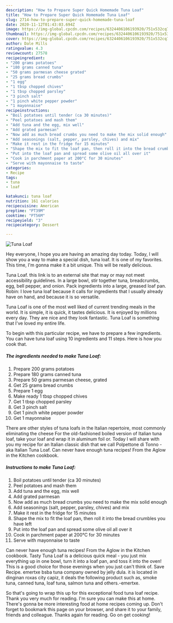 ```yaml
---
description: "How to Prepare Super Quick Homemade Tuna Loaf"
title: "How to Prepare Super Quick Homemade Tuna Loaf"
slug: 2714-how-to-prepare-super-quick-homemade-tuna-loaf
date: 2020-11-12T01:43:03.694Z
image: https://img-global.cpcdn.com/recipes/6324406106193920/751x532cq70/tuna-loaf-recipe-main-photo.jpg
thumbnail: https://img-global.cpcdn.com/recipes/6324406106193920/751x532cq70/tuna-loaf-recipe-main-photo.jpg
cover: https://img-global.cpcdn.com/recipes/6324406106193920/751x532cq70/tuna-loaf-recipe-main-photo.jpg
author: Dale Mills
ratingvalue: 4.3
reviewcount: 27578
recipeingredient:
- "200 grams potatoes"
- "180 grams canned tuna"
- "50 grams parmesan cheese grated"
- "25 grams bread crumbs"
- "1 egg"
- "1 tbsp chopped chives"
- "1 tbsp chopped parsley"
- "3 pinch salt"
- "1 pinch white pepper powder"
- "1 mayonnaise"
recipeinstructions:
- "Boil potatoes until tender (ca 30 minutes)"
- "Peel potatoes and mash them"
- "Add tuna and the egg, mix well"
- "Add grated parmesan"
- "Now add as much bread crumbs you need to make the mix solid enough"
- "Add seasonings (salt, pepper, parsley, chives) and mix"
- "Make it rest in the fridge for 15 minutes"
- "Shape the mix to fit the loaf pan, then roll it into the bread crumbles you have left"
- "Put into the loaf pan and spread some olive oil all over it"
- "Cook in parchment paper at 200°C for 30 minutes"
- "Serve with mayonnaise to taste"
categories:
- Recipe
tags:
- tuna
- loaf

katakunci: tuna loaf 
nutrition: 161 calories
recipecuisine: American
preptime: "PT39M"
cooktime: "PT56M"
recipeyield: "3"
recipecategory: Dessert

---
```



![Tuna Loaf](https://img-global.cpcdn.com/recipes/6324406106193920/751x532cq70/tuna-loaf-recipe-main-photo.jpg)

Hey everyone, I hope you are having an amazing day today. Today, I will show you a way to make a special dish, tuna loaf. It is one of my favorites. This time, I'm gonna make it a bit unique. This will be really delicious.

Tuna Loaf. this link is to an external site that may or may not meet accessibility guidelines. In a large bowl, stir together tuna, breadcrumbs, egg, bell pepper, and onion. Pack ingredients into a large, greased loaf pan. Robin: I love tuna loaf because it calls for ingredients that I usually already have on hand, and because it is so versatile.

Tuna Loaf is one of the most well liked of current trending meals in the world. It is simple, it is quick, it tastes delicious. It is enjoyed by millions every day. They are nice and they look fantastic. Tuna Loaf is something that I've loved my entire life.


To begin with this particular recipe, we have to prepare a few ingredients. You can have tuna loaf using 10 ingredients and 11 steps. Here is how you cook that.

<!--inarticleads1-->

##### The ingredients needed to make Tuna Loaf:

1. Prepare 200 grams potatoes
1. Prepare 180 grams canned tuna
1. Prepare 50 grams parmesan cheese, grated
1. Get 25 grams bread crumbs
1. Prepare 1 egg
1. Make ready 1 tbsp chopped chives
1. Get 1 tbsp chopped parsley
1. Get 3 pinch salt
1. Get 1 pinch white pepper powder
1. Get 1 mayonnaise


There are other styles of tuna loafs in the Italian repertoire, most commonly eliminating the cheese For the old-fashioned boiled version of Italian tuna loaf, take your loaf and wrap it in aluminum foil or. Today I will share with you my recipe for an Italian classic dish that we call Polpettone di Tonno - aka Italian Tuna Loaf. Can never have enough tuna recipes! From the Aglow in the Kitchen cookbook. 

<!--inarticleads2-->

##### Instructions to make Tuna Loaf:

1. Boil potatoes until tender (ca 30 minutes)
1. Peel potatoes and mash them
1. Add tuna and the egg, mix well
1. Add grated parmesan
1. Now add as much bread crumbs you need to make the mix solid enough
1. Add seasonings (salt, pepper, parsley, chives) and mix
1. Make it rest in the fridge for 15 minutes
1. Shape the mix to fit the loaf pan, then roll it into the bread crumbles you have left
1. Put into the loaf pan and spread some olive oil all over it
1. Cook in parchment paper at 200°C for 30 minutes
1. Serve with mayonnaise to taste


Can never have enough tuna recipes! From the Aglow in the Kitchen cookbook. Tasty Tuna Loaf is a delicious quick meal - you just mix everything up in one bowl, turn it into a loaf pan, and toss it into the oven! This is a good choice for those evenings when you just can&#39;t think of. Save Recipe. emertxe bsba tuna company owned by jelly dula. it is located in dinginan roxas city capiz, it deals the following product such as, smoke tuna, canned tuna, loaf tuna, salmon tuna and others.-emertxe. 

So that's going to wrap this up for this exceptional food tuna loaf recipe. Thank you very much for reading. I'm sure you can make this at home. There's gonna be more interesting food at home recipes coming up. Don't forget to bookmark this page on your browser, and share it to your family, friends and colleague. Thanks again for reading. Go on get cooking!
